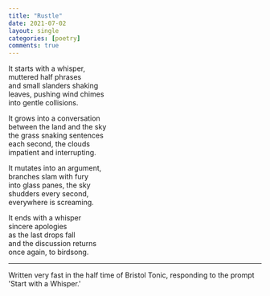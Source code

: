 ```yaml
---
title: "Rustle"
date: 2021-07-02
layout: single
categories: [poetry]
comments: true
---
```


It starts with a whisper,  
muttered half phrases  
and small slanders shaking  
leaves, pushing wind chimes  
into gentle collisions.  

<!--more-->

It grows into a conversation  
between the land and the sky  
the grass snaking sentences  
each second, the clouds  
impatient and interrupting.  

It mutates into an argument,   
branches slam with fury    
into glass panes, the sky  
shudders every second,   
everywhere is screaming.

It ends with a whisper  
sincere apologies  
as the last drops fall  
and the discussion returns  
once again, to birdsong.

---

Written very fast in the half time of Bristol Tonic, responding to the prompt 'Start with a Whisper.'
